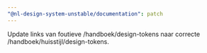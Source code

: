 ```yaml
---
"@nl-design-system-unstable/documentation": patch
---
```


Update links van foutieve /handboek/design-tokens naar correcte /handboek/huisstijl/design-tokens.
